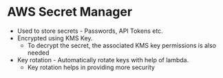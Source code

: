 # AWS Secret Manager
* Used to store secrets - Passwords, API Tokens etc.
* Encrypted using KMS Key.
  * To decrypt the secret, the associated KMS key permissions is also needed
* Key rotation - Automatically rotate keys with help of lambda. 
  * Key rotation helps in providing more security
